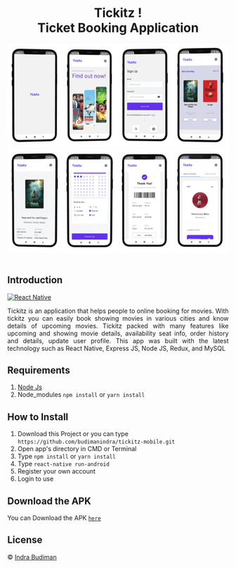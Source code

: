 <h1 align='center'>Tickitz !<br>Ticket Booking Application</h1>

![alt text](https://github.com/budimanindra/tickitz-mobile/blob/main/sstickitz1.png?raw=true)
![alt text](https://github.com/budimanindra/tickitz-mobile/blob/main/sstickitz2.png?raw=true)
<br>
<br>

## Introduction

[![React Native](https://img.shields.io/badge/react%20native-v0.64.0-blue)](https://facebook.github.io/react-native/)

<p align='justify'>Tickitz is an application that helps people to online booking for movies. With tickitz you can easily book showing movies in various cities and know details of upcoming movies. Tickitz packed with many features like upcoming and showing movie details, availability seat info, order history and details, update user profile. This app was built with the latest technology such as React Native, Express JS, Node JS, Redux, and MySQL</p>

## Requirements

1. <a href="https://nodejs.org/en/download/">Node Js</a>
2. Node_modules `npm install` or `yarn install`

## How to Install

1. Download this Project or you can type `https://github.com/budimanindra/tickitz-mobile.git`
2. Open app's directory in CMD or Terminal
3. Type `npm install` or `yarn install`
4. Type `react-native run-android`
5. Register your own account
6. Login to use

## Download the APK

You can Download the APK [`here`](http://bit.ly/tickitz-mobile)

## License

© [Indra Budiman](https://github.com/budimanindra/ ' Indra Budiman')